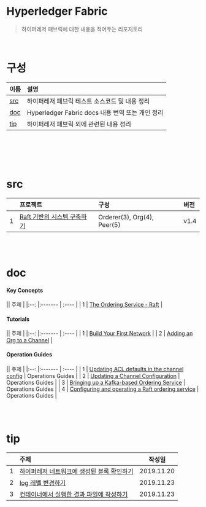 # Hyperledger Fabric

> 하이퍼레저 패브릭에 대한 내용을 적어두는 리포지토리

<br>

# 구성

| 이름 | 설명 | 
|:--- |:-------- |
| [src](#src) | 하이퍼레저 패브릭 테스트 소스코드 및 내용 정리 |
| [doc](#doc) | Hyperledger Fabric docs 내용 번역 또는 개인 정리 |
| [tip](#tip) | 하이퍼레저 패브릭 외에 관련된 내용 정리 |

<br>
<br>
<br>
<br>

# src

|| 프로젝트 | 구성 | 버전 | 
| :--: |:------- | :---- | :---- | 
| 1 | [Raft 기반의 시스템 구축하기]() | Orderer(3), Org(4), Peer(5) | v1.4 |  

<br>
<br>


# doc 

#### Key Concepts
|| 주제 |
|:--: |:------- | :---- | 
| 1 | [The Ordering Service - Raft](/doc/key_concept/raft.md) |

#### Tutorials
|| 주제 |
|:--: |:------- | :---- | 
| 1 | [Build Your First Network](/doc/tutorials/build_your_first_network.md) |
| 2 | [Adding an Org to a Channel](/doc/tutorials/add_org_to_channel.md) | 


#### Operation Guides
|| 주제 |
|:--: |:------- | :---- | 
| 1 | [Updating ACL defaults in the channel config](/doc/op_guides/update_acl.md) | Operations Guides |
| 2 | [Updating a Channel Configuration](/doc/op_guides/update_channel_configuration.md) | Operations Guides |
| 3 | [Bringing up a Kafka-based Ordering Service](/doc/op_guides/kafka_service.md) | Operations Guides |
| 4 | [Configuring and operating a Raft ordering service](/doc/op_guides/raft_service.md) | Operations Guides |


<br>
<br>

# tip

|| 주제 | 작성일 |
| :--: |:------- | :---: |
| 1 | [하이퍼레저 네트워크에 생성된 블록 확인하기](/tip/block_physical_path.md) |2019.11.20|
| 2 | [log 레벨 변경하기](/tip/change_log_level.md) |2019.11.23| 
| 3 | [컨테이너에서 실행한 결과 파일에 작성하기](/tip/get_result_file_from_container.md) |2019.11.23|

<br>

